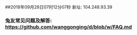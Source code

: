 ##2018年09月28日07时12分07秒 新址: 104.248.93.39
### 兔友常见问题及解答: https://github.com/wanggonging/d/blob/w/FAQ.md
